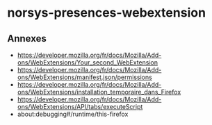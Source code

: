 # norsys-presences-webextension

## Annexes
 - https://developer.mozilla.org/fr/docs/Mozilla/Add-ons/WebExtensions/Your_second_WebExtension
 - https://developer.mozilla.org/fr/docs/Mozilla/Add-ons/WebExtensions/manifest.json/permissions
 - https://developer.mozilla.org/fr/docs/Mozilla/Add-ons/WebExtensions/installation_temporaire_dans_Firefox
 - https://developer.mozilla.org/fr/docs/Mozilla/Add-ons/WebExtensions/API/tabs/executeScript
 - about:debugging#/runtime/this-firefox
